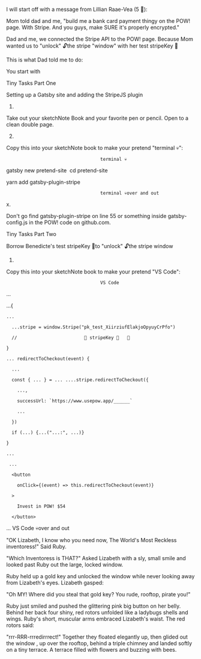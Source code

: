 I will start off with a message from Lillian Raae-Vea (5 🦄):

Mom told dad and me, "build me a bank card payment thingy on the POW! page. With Stripe. And you guys, make SURE it's properly encrypted."

Dad and me, we connected the Stripe API to the POW! page. Because Mom wanted us to "unlock" 🔓the stripe "window" with her test stripeKey 🔑

This is what Dad told me to do:

You start with

Tiny Tasks Part One

Setting up a Gatsby site​ and adding the StripeJS plugin

1.
Take out your sketchNote Book and your favorite pen or pencil. Open to a clean double page.

2.

Copy this into your sketchNote book to make your pretend "terminal 💀":

                                       terminal 💀​
gatsby new pretend-site
​
​cd pretend-site​

​yarn add gatsby​-plugin-stripe

                                       terminal 💀​over and out



x.

Don't go find gatsby​-plugin-stripe on line 55 or something​ inside gatsby​-​config.js in the POW! code on github.com.



Tiny Tasks Part Two

Borrow Benedicte's test stripeKey 🔑​to "unlock" 🔓​the stripe window

1.
Copy this into your sketchNote book to make your pretend "VS Code":


                                       VS Code
...

...{

    ...

      ...stripe = window.Stripe("pk_test_XiirziufElakjoOpyuyCrPfo")

      //                         🔼 stripeKey 🔑   🔼

    }

    ... redirectToCheckout(event) {

      ...

      const { ... } = ... ....stripe.redirectToCheckout({

        ...,

        successUrl: `https://www.usepow.app/______`

        ...

      })

      if (...) {...("...:", ...)}

    }

    ...

     ...

      <button

        onClick={(event) => this.redirectToCheckout(event)}

      >

        Invest in POW! $54

      </button>

...
                                       VS Code 💀​over and out



"OK Lizabeth, I know who you need now, The World's Most Reckless inventoress!" Said Ruby.

"Which Inventoress is THAT?" Asked Lizabeth with a sly, small smile and looked past Ruby out the large, locked window.

Ruby held up a gold key and unlocked the window while never looking away from Lizabeth's eyes. Lizabeth gasped:

"Oh MY! Where did you steal that gold key? You rude, rooftop, pirate you!"

Ruby just smiled and pushed the glittering pink big button on her belly. Behind her back four shiny, red rotors unfolded like a ladybugs shells and wings. Ruby's short, muscular arms embraced Lizabeth's waist. The red rotors said:

"rrr-RRR-rrredirrrect!" Together they floated elegantly up, then glided out the window , up over the rooftop, behind a triple chimney and landed softly on a tiny terrace. A terrace filled with flowers and buzzing with bees.